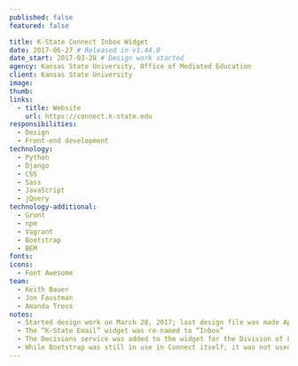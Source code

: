 ```yaml
---
published: false
featured: false

title: K-State Connect Inbox Widget
date: 2017-06-27 # Released in v1.44.0
date_start: 2017-03-28 # Design work started
agency: Kansas State University, Office of Mediated Education
client: Kansas State University
image:
thumb:
links:
  - title: Website
    url: https://connect.k-state.edu
responsibilities:
  - Design
  - Front-end development
technology:
  - Python
  - Django
  - CSS
  - Sass
  - JavaScript
  - jQuery
technology-additional:
  - Grunt
  - npm
  - Vagrant
  - Bootstrap
  - BEM
fonts:
icons:
  - Font Awesome
team:
  - Keith Bauer
  - Jon Faustman
  - Amanda Tross
notes:
  - Started design work on March 28, 2017; last design file was made April 17, 2017
  - The “K-State Email” widget was re-named to “Inbox”
  - The Decisions service was added to the widget for the Division of Financial Services; client contacts were Bryan Kraus and Rob McGaughey
  - While Bootstrap was still in use in Connect itself, it was not used for the widget code
---
```

